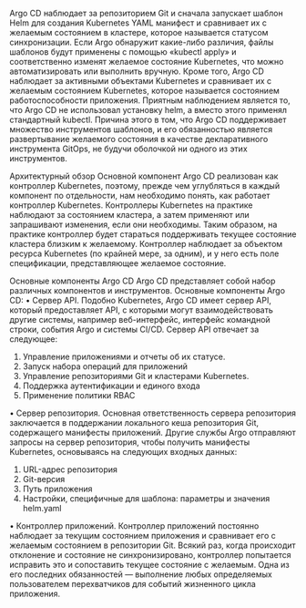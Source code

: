 Argo CD наблюдает за репозиторием Git и сначала запускает шаблон Helm для создания Kubernetes YAML манифест и сравнивает их с желаемым состоянием в кластере, которое называется статусом синхронизации. Если Argo обнаружит какие-либо различия, файлы шаблонов будут применены с помощью «kubectl apply» и соответственно изменят желаемое состояние Kubernetes, что можно автоматизировать или выполнить вручную. Кроме того, Argo CD наблюдает за активными объектами Kubernetes и сравнивает их с желаемым состоянием Kubernetes, которое называется состоянием работоспособности приложения.
Приятным наблюдением является то, что Argo CD не использовал установку helm, а вместо этого применял стандартный kubectl. Причина этого в том, что Argo CD поддерживает множество инструментов шаблонов, и его обязанностью является развертывание желаемого состояния в качестве декларативного инструмента GitOps, не будучи оболочкой ни одного из этих инструментов.

 

Архитектурный обзор
Основной компонент Argo CD реализован как контроллер Kubernetes, поэтому, прежде чем углубляться в каждый компонент по отдельности, нам необходимо понять, как работает контроллер Kubernetes.
Контроллеры Kubernetes на практике наблюдают за состоянием кластера, а затем применяют или запрашивают изменения, если они необходимы. Таким образом, на практике контроллер будет стараться поддерживать текущее состояние кластера близким к желаемому. Контроллер наблюдает за объектом ресурса Kubernetes (по крайней мере, за одним), и у него есть поле спецификации, представляющее желаемое состояние.

Основные компоненты Argo CD
Argo CD представляет собой набор различных компонентов и инструментов. Основные компоненты Argo CD:
• Сервер API. Подобно Kubernetes, Argo CD имеет сервер API, который предоставляет API, с которыми могут взаимодействовать другие системы, например веб-интерфейс, интерфейс командной строки, события Argo и системы CI/CD. Сервер API отвечает за следующее:
1.	Управление приложениями и отчеты об их статусе.
2.	Запуск набора операций для приложений
3.	Управление репозиториями Git и кластерами Kubernetes.
4.	Поддержка аутентификации и единого входа
5.	Применение политики RBAC

•	Сервер репозитория. Основная ответственность сервера репозитория заключается в поддержании локального кеша репозитория Git, содержащего манифесты приложений. Другие службы Argo отправляют запросы на сервер репозитория, чтобы получить манифесты Kubernetes, основываясь на следующих входных данных:
1. URL-адрес репозитория
2. Git-версия
3. Путь приложения
4. Настройки, специфичные для шаблона: параметры и значения helm.yaml

• Контроллер приложений. Контроллер приложений постоянно наблюдает за текущим состоянием приложения и сравнивает его с желаемым состоянием в репозитории Git. Всякий раз, когда происходит отклонение и состояние не синхронизировано, контроллер попытается исправить это и сопоставить текущее состояние с желаемым. Одна из его последних обязанностей — выполнение любых определяемых пользователем перехватчиков для событий жизненного цикла приложения.

 

